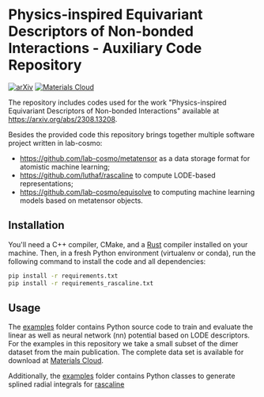 # Physics-inspired Equivariant Descriptors of Non-bonded Interactions - Auxiliary Code Repository

[![arXiv](https://img.shields.io/badge/arXiv-2308.13208-B31B1B.svg)](https://arxiv.org/abs/2308.13208)
[![Materials
Cloud](https://img.shields.io/badge/Materials%20Cloud-10.24435/materialscloud:23--99-AACAFB.svg)](https://doi.org/10.24435/materialscloud:23-99)

The repository includes codes used for the work "Physics-inspired Equivariant
Descriptors of Non-bonded Interactions" available at https://arxiv.org/abs/2308.13208.

Besides the provided code this repository brings together multiple software project
written in lab-cosmo:

- https://github.com/lab-cosmo/metatensor as a data storage format for atomistic machine
  learning;
- https://github.com/luthaf/rascaline to compute LODE-based representations;
- https://github.com/lab-cosmo/equisolve to computing machine learning models based on
  metatensor objects.

## Installation

You'll need a C++ compiler, CMake, and a [Rust](htpps://rustup.rs/) compiler installed
on your machine. Then, in a fresh Python environment (virtualenv or conda), run the
following command to install the code and all dependencies:

```bash
pip install -r requirements.txt
pip install -r requirements_rascaline.txt
```

## Usage

The [examples](examples) folder contains Python source code to train and evaluate the
linear as well as neural network (nn) potential based on LODE descriptors. For the
examples in this repository we take a small subset of the dimer dataset from the main publication.
The complete data set is available for download at [Materials
Cloud](https://doi.org/10.24435/materialscloud:23-99).

Additionally, the [examples](examples) folder contains Python classes to generate
splined radial integrals for
[rascaline](https://luthaf.fr/rascaline/latest/references/api/python/utils/splines.html)
